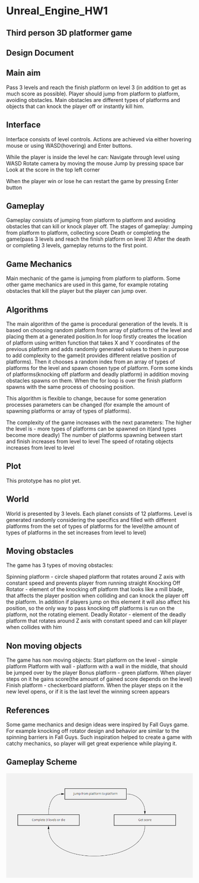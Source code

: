 # Unreal_Engine_HW1

## Third person 3D platformer game
## Design Document

## Main aim
Pass 3 levels and reach the finish platform on level 3 (in addition to get as much score as possible). Player should jump from platform to platform, avoiding obstacles. Main obstacles are different types of platforms and objects that can knock the player off or instantly kill him.


## Interface
Interface consists of level controls.
Actions are achieved via either hovering mouse or using WASD(hovering) and Enter buttons.

While the player is inside the level he can:
Navigate through level using WASD
Rotate camera by moving the mouse
Jump by pressing space bar
Look at the score in the top left corner

When the player win or lose he can restart the game by pressing Enter button


## Gameplay
Gameplay consists of jumping from platform to platform and avoiding obstacles that can kill or knock player off.
The stages of gameplay:
Jumping from platform  to platform, collecting score
Death or completing the game(pass 3 levels and reach the finish platform on level 3)
After the death or completing 3 levels, gameplay returns to the first point.


## Game Mechanics
Main mechanic of the game is jumping from platform to platform. Some other game mechanics are used in this game, for example rotating obstacles that kill the player but the player can jump over.



## Algorithms
The main algorithm of the game is procedural generation of the levels. It is based on choosing random platform from array of platforms of the level and placing them at a generated position.In for loop firstly creates the location of platform using written function that takes X and Y coordinates of the previous platform and adds randomly generated values to them in purpose to add complexity to the game(it provides different relative position of platforms). Then it chooses a random index from an array of types of platforms for the level and spawn chosen type of platform. Form some kinds of platforms(knocking off platform and deadly platform) in addition moving obstacles spawns on them. When the for loop is over the finish platform spawns with the same process of choosing position.

This algorithm is flexible to change, because for some generation processes parameters can be changed (for example the amount of spawning platforms or array of types of platforms).

The complexity of the game increases with the next parameters:
The higher the level is - more types of platforms can be spawned on it(and types become more deadly)
The number of platforms spawning between start and finish increases from level to level
The speed of rotating objects increases from level to level


## Plot
This prototype has no plot yet.

## World
World is presented by 3 levels. Each planet consists of 12 platforms. Level is generated randomly considering the specifics and filled with different platforms from the set of types of platforms for the level(the amount of types of platforms in the set increases from level to level)

## Moving obstacles
The game has 3 types of moving obstacles:

Spinning platform - circle shaped platform that rotates around Z axis with constant speed and prevents player from running straight
Knocking Off Rotator - element of the knocking off platform that looks like a mill blade, that affects the player position when colliding and can knock the player off the platform. In addition if players jump on this element it will also affect his position, so the only way to pass knocking off platforms is run on the platform, not the rotating element. 
Deadly Rotator - element of the deadly platform that rotates around Z axis with constant speed and can kill player when collides with him


## Non moving objects
The game has non moving objects:
Start platform on the level - simple platform
Platform with wall - platform with a wall in the middle, that should be jumped over by the player
Bonus platform - green platform. When player steps on it he gains score(the amount of gained score depends on the level)
Finish platform - checkerboard platform. When the player steps on it the new level opens, or if it is the last level the winning screen appears

## References
Some game mechanics and design ideas were inspired by Fall Guys game. For example knocking off rotator design and behavior are similar to the spinning barriers in Fall Guys. Such inspiration helped to create a game with catchy mechanics, so player will get great experience while playing it.

## Gameplay Scheme
![alt_text](Gameplay.png)

